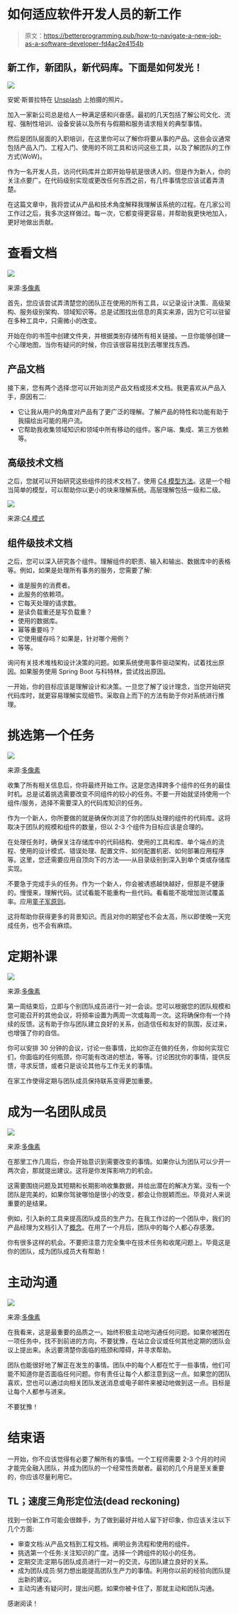 # 如何适应软件开发人员的新工作

> 原文：<https://betterprogramming.pub/how-to-navigate-a-new-job-as-a-software-developer-fd4ac2e4154b>

## 新工作，新团队，新代码库。下面是如何发光！

![](img/6fd74e8183fc480090b054e258ccda7f.png)

安妮·斯普拉特在 [Unsplash](https://unsplash.com?utm_source=medium&utm_medium=referral) 上拍摄的照片。

加入一家新公司总是给人一种满足感和兴奋感。最初的几天包括了解公司文化、流程、强制性培训、设备安装以及所有与假期和服务请求相关的典型事情。

然后是团队层面的入职培训，在这里你可以了解你将要从事的产品。这些会议通常包括产品入门、工程入门、使用的不同工具和访问这些工具，以及了解团队的工作方式(WoW)。

作为一名开发人员，访问代码库并立即开始导航是很诱人的。但是作为新人，你的关注点要广。在代码级别实现或更改任何东西之前，有几件事情您应该试着弄清楚。

在这篇文章中，我将尝试从产品和技术角度解释我理解该系统的过程。在几家公司工作过之后，我多次这样做过。每一次，它都变得更容易，并帮助我更快地加入，更好地做出贡献。

# 查看文档

![](img/04d7bd09ab3d7d7a52b4f53cb5567579.png)

来源:[多像素](https://www.manypixels.co/gallery)

首先，您应该尝试弄清楚您的团队正在使用的所有工具，以记录设计决策、高级架构、服务级别架构、领域知识等。总是试图找出信息的真实来源，因为它可以驻留在多种工具中，只需微小的改变。

开始在你的书签中创建文件夹，并根据类别存储所有相关链接。一旦你能够创建一个心理地图，当你有疑问的时候，你应该很容易找到去哪里找东西。

## 产品文档

接下来，您有两个选择:您可以开始浏览产品文档或技术文档。我更喜欢从产品入手，原因有二:

*   它让我从用户的角度对产品有了更广泛的理解。了解产品的特性和功能有助于我描绘出可能的用户流。
*   它帮助我收集领域知识和领域中所有移动的组件。客户端、集成、第三方依赖等。

## 高级技术文档

之后，您就可以开始研究这些组件的技术文档了。使用 [C4 模型方法](https://c4model.com/)。这是一个相当简单的模型，可以帮助你以更小的块来理解系统。高层理解包括一级和二级。

![](img/279e0c2026018efda530cd1e0ce5052e.png)

来源:[C4 模式](https://c4model.com/)

## 组件级技术文档

之后，您可以深入研究各个组件。理解组件的职责、输入和输出、数据库中的表格等。例如，如果是处理所有事务的服务，您需要了解:

*   谁是服务的消费者。
*   此服务的依赖项。
*   它每天处理的请求数。
*   是读负载重还是写负载重？
*   使用的数据库。
*   幂等重要吗？
*   它使用缓存吗？如果是，针对哪个用例？
*   等等。

询问有关技术堆栈和设计决策的问题。如果系统使用事件驱动架构，试着找出原因。如果服务使用 Spring Boot 与科特林，尝试找出原因。

一开始，你的目标应该是理解设计和决策。一旦您了解了设计理念，当您开始研究代码库时，就更容易理解实现细节。采取自上而下的方法有助于你对系统进行推理。

# 挑选第一个任务

![](img/1cce8eaecb8714d4de2583b12a0418c4.png)

来源:[多像素](https://www.manypixels.co/gallery)

收集了所有相关信息后，你将最终开始工作。这是您选择跨多个组件的任务的最佳时机。总是试着挑选需要改变不同组件的较小的任务。不要一开始就坚持使用一个组件/服务，选择不需要深入的代码库知识的任务。

作为一个新人，你所要做的就是确保你浏览了你的团队处理的组件的代码库。这将取决于团队的规模和组件的数量，但以 2-3 个组件为目标应该是合理的。

在处理任务时，确保关注存储库中的代码结构、使用的工具和库、单个端点的流程、使用的设计模式、错误处理、配置文件、如何配置机密、如何部署应用程序等。这里，您还需要应用自顶向下的方法——从目录级别到深入到单个类或存储库实现。

不要急于完成手头的任务。作为一个新人，你会被诱惑越快越好，但那是不健康的。慢慢来，理解代码。试试看能不能重构一些代码。看看能不能增加测试覆盖率。应用[童子军原则](https://www.informit.com/articles/article.aspx?p=1235624&seqNum=6)。

这将帮助你获得更多的背景知识。而且对你的期望也不会太高，所以即使晚一天完成任务，也不会有麻烦。

# 定期补课

![](img/b379bbfbb269a7f1cb5c032236f3de14.png)

来源:[多像素](https://www.manypixels.co/gallery)

第一周结束后，立即与个别团队成员进行一对一会谈。您可以根据您的团队规模和您可能召开的其他会议，将频率设置为两周一次或每周一次。这将确保你有一个持续的反馈。这有助于你与团队建立良好的关系，创造信任和友好的氛围，反过来，也增强了你的自信。

你可以安排 30 分钟的会议，讨论一些事情，比如你正在做的任务，你如何实现它们，你面临的任何瓶颈，你可能有改进的想法，等等。讨论困扰你的事情，提供反馈，寻求反馈，或者只是谈论其他与工作无关的事情。

在家工作使得定期与团队成员保持联系变得更加重要。

# 成为一名团队成员

![](img/40008e56cfb789961f4eee11170d43c1.png)

来源:[多像素](https://www.manypixels.co/gallery)

在那里工作几周后，你会开始意识到需要改变的事情。如果你认为团队可以少开一两次会，那就提出建议。这将是你发挥影响力的机会。

这需要围绕问题及其短期和长期影响收集数据，并给出潜在的解决方案。没有一个团队是完美的，如果你驾驶哪怕是很小的改变，都会让你脱颖而出。毕竟对人来说重要的是结果。

例如，引入新的工具来提高团队成员的生产力。在我工作过的一个团队中，我们的产品经理为文档引入了[概念](https://www.notion.so)。在用了一个月后，团队中的每个人都心存感激。

你有很多这样的机会。不要把注意力完全集中在技术任务和收尾问题上。毕竟这是你的团队，成为团队成员大有帮助！

# 主动沟通

![](img/71326bfdf5dff34af61c0abbf1b166a2.png)

来源:[多像素](https://www.manypixels.co/gallery)

在我看来，这是最重要的品质之一。始终积极主动地沟通任何问题。如果你被困在一项任务中，找不到前进的方向，不要犹豫，在站立会议或任何其他定期的团队会议上提出来。永远要清楚你面临的瓶颈和障碍，并寻求帮助。

团队也能很好地了解正在发生的事情。团队中的每个人都在忙于一些事情，他们可能不知道你是否面临任何问题。你有责任让每个人都注意到这一点。如果您的团队喜欢，您也可以通过向相关团队发送消息或电子邮件来被动地做到这一点。目标是让每个人都参与进来。

不要犹豫！

# 结束语

一开始，你不应该觉得有必要了解所有的事情。一个工程师需要 2-3 个月的时间才能完全融入团队，并成为团队的一个经常性贡献者。最初的几个月是至关重要的，你应该尽量利用它。

## TL；速度三角形定位法(dead reckoning)

找到一份新工作可能会很棘手，为了做到最好并给人留下好印象，你应该关注以下几个方面:

*   审查文档:从产品文档到工程文档。阐明业务流程和使用的组件。
*   挑选第一个任务:关注知识的广度。选择一个跨组件的较小的任务。
*   定期交流:定期与团队成员进行一对一的交流，与团队建立良好的关系。
*   成为团队成员:努力想出能提高团队生产力的事情。利用你以前的经验向团队提出新的建议。
*   主动沟通:有疑问时，提出问题。如果你被卡住了，那就主动和团队沟通。

感谢阅读！
